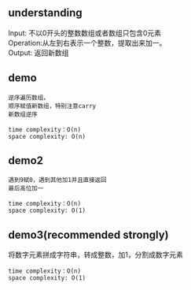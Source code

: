 ## understanding

Input: 不以0开头的整数数组或者数组只包含0元素<br>
Operation:从左到右表示一个整数，提取出来加一。<br>
Output: 返回新数组

## demo

```
逆序遍历数组，
顺序赋值新数组，特别注意carry
新数组逆序
```

```
time complexity：O(n)
space complexity: O(n)
```

## demo2

```
遇到9赋0，遇到其他加1并且直接返回
最后高位加一
```

```
time complexity：O(n)
space complexity: O(1)
```

## demo3(recommended strongly)

将数字元素拼成字符串，转成整数，加1，分割成数字元素

```
time complexity：O(n)
space complexity: O(1)
```
